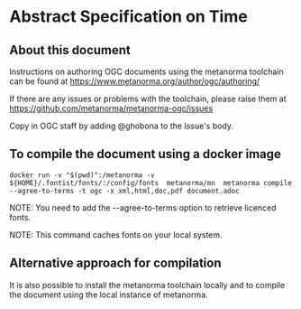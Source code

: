 # Abstract Specification on Time

## About this document



Instructions on authoring OGC documents using the metanorma toolchain can be found at https://www.metanorma.org/author/ogc/authoring/

If there are any issues or problems with the toolchain, please raise them at https://github.com/metanorma/metanorma-ogc/issues

Copy in OGC staff by adding @ghobona to the Issue's body.

## To compile the document using a docker image

`docker run -v "$(pwd)":/metanorma -v ${HOME}/.fontist/fonts/:/config/fonts  metanorma/mn  metanorma compile --agree-to-terms -t ogc -x xml,html,doc,pdf document.adoc`

NOTE: You need to add the --agree-to-terms option to retrieve licenced fonts.

NOTE: This command caches fonts on your local system.

## Alternative approach for compilation

It is also possible to install the metanorma toolchain locally and to compile the document using the local instance of metanorma.

